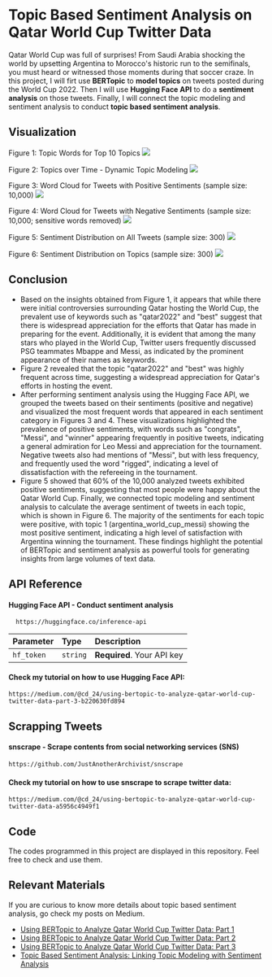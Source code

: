 
# Topic Based Sentiment Analysis on Qatar World Cup Twitter Data

Qatar World Cup was full of surprises! From Saudi Arabia shocking the world by upsetting Argentina to Morocco's historic run to the semifinals, you must heard or witnessed those moments during that soccer craze. In this project, I will firt use **BERTopic** to **model topics** on tweets posted during the World Cup 2022. Then I will use **Hugging Face API** to do a **sentiment analysis** on those tweets. Finally, I will connect the topic modeling and sentiment analysis to conduct **topic based sentiment analysis**. 


## Visualization 
Figure 1: Topic Words for Top 10 Topics 
![](https://raw.githubusercontent.com/beeman-93/BERTopic-Qatar-World-Cup-Twitter-Data/main/result_1.png)

Figure 2: Topics over Time - Dynamic Topic Modeling
![](https://raw.githubusercontent.com/beeman-93/BERTopic-Qatar-World-Cup-Twitter-Data/main/result_2.png)

Figure 3: Word Cloud for Tweets with Positive Sentiments (sample size: 10,000)
![](https://raw.githubusercontent.com/beeman-93/BERTopic-Qatar-World-Cup-Twitter-Data/main/result_3.png)

Figure 4: Word Cloud for Tweets with Negative Sentiments (sample size: 10,000; sensitive words removed)
![](https://raw.githubusercontent.com/beeman-93/BERTopic-Qatar-World-Cup-Twitter-Data/main/result_4.png)

Figure 5: Sentiment Distribution on All Tweets (sample size: 300)
![](https://raw.githubusercontent.com/beeman-93/BERTopic-Qatar-World-Cup-Twitter-Data/main/result_5.png)

Figure 6: Sentiment Distribution on Topics (sample size: 300)
![](https://raw.githubusercontent.com/beeman-93/BERTopic-Qatar-World-Cup-Twitter-Data/main/topic_based_sentiment_distribution.png)

## Conclusion
- Based on the insights obtained from Figure 1, it appears that while there were initial controversies surrounding Qatar hosting the World Cup, the prevalent use of keywords such as "qatar2022" and "best" suggest that there is widespread appreciation for the efforts that Qatar has made in preparing for the event. Additionally, it is evident that among the many stars who played in the World Cup, Twitter users frequently discussed PSG teammates Mbappe and Messi, as indicated by the prominent appearance of their names as keywords.  
- Figure 2 revealed that the topic "qatar2022" and "best" was highly frequent across time, suggesting a widespread appreciation for Qatar's efforts in hosting the event.
- After performing sentiment analysis using the Hugging Face API, we grouped the tweets based on their sentiments (positive and negative) and visualized the most frequent words that appeared in each sentiment category in Figures 3 and 4. These visualizations highlighted the prevalence of positive sentiments, with words such as "congrats", "Messi", and "winner" appearing frequently in positive tweets, indicating a general admiration for Leo Messi and appreciation for the tournament. Negative tweets also had mentions of "Messi", but with less frequency, and frequently used the word "rigged", indicating a level of dissatisfaction with the refereeing in the tournament.
- Figure 5 showed that 60% of the 10,000 analyzed tweets exhibited positive sentiments, suggesting that most people were happy about the Qatar World Cup. Finally, we connected topic modeling and sentiment analysis to calculate the average sentiment of tweets in each topic, which is shown in Figure 6. The majority of the sentiments for each topic were positive, with topic 1 (argentina_world_cup_messi) showing the most positive sentiment, indicating a high level of satisfaction with Argentina winning the tournament. These findings highlight the potential of BERTopic and sentiment analysis as powerful tools for generating insights from large volumes of text data.
## API Reference

#### Hugging Face API - Conduct sentiment analysis

```http
  https://huggingface.co/inference-api
```

| Parameter | Type     | Description                       |
| :-------- | :------- | :-------------------------------- |
| `hf_token`      | `string` | **Required**. Your API key |

#### Check my tutorial on how to use Hugging Face API: 
```http
https://medium.com/@cd_24/using-bertopic-to-analyze-qatar-world-cup-twitter-data-part-3-b220630fd894
```




## Scrapping Tweets

#### snscrape - Scrape contents from social networking services (SNS)

```http
https://github.com/JustAnotherArchivist/snscrape
```

#### Check my tutorial on how to use snscrape to scrape twitter data: 
```http
https://medium.com/@cd_24/using-bertopic-to-analyze-qatar-world-cup-twitter-data-a5956c4949f1
```
## Code
The codes programmed in this project are displayed in this repository. Feel free to check and use them. 

## Relevant Materials
If you are curious to know more details about topic based sentiment analysis, go check my posts on Medium.

- [Using BERTopic to Analyze Qatar World Cup Twitter Data: Part 1](https://medium.com/@cd_24/using-bertopic-to-analyze-qatar-world-cup-twitter-data-a5956c4949f1)
- [Using BERTopic to Analyze Qatar World Cup Twitter Data: Part 2](https://medium.com/@cd_24/using-bertopic-to-analyze-qatar-world-cup-twitter-data-part-2-19406a74584a)
- [Using BERTopic to Analyze Qatar World Cup Twitter Data: Part 3](https://medium.com/@cd_24/using-bertopic-to-analyze-qatar-world-cup-twitter-data-part-3-b220630fd894)
- [Topic Based Sentiment Analysis: Linking Topic Modeling with Sentiment Analysis](https://medium.com/@cd_24/topic-based-sentiment-analysis-linking-topic-modeling-with-sentiment-analysis-ab4d99125365)
